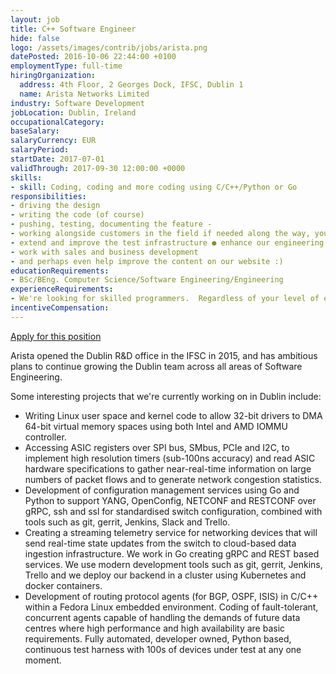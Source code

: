 ```yaml
---
layout: job
title: C++ Software Engineer
hide: false
logo: /assets/images/contrib/jobs/arista.png
datePosted: 2016-10-06 22:44:00 +0100
employmentType: full-time
hiringOrganization:
  address: 4th Floor, 2 Georges Dock, IFSC, Dublin 1
  name: Arista Networks Limited
industry: Software Development
jobLocation: Dublin, Ireland
occupationalCategory:
baseSalary:
salaryCurrency: EUR
salaryPeriod:
startDate: 2017-07-01
validThrough: 2017-09-30 12:00:00 +0000
skills:
- skill: Coding, coding and more coding using C/C++/Python or Go
responsibilities:
- driving the design
- writing the code (of course)
- pushing, testing, documenting the feature -
- working alongside customers in the field if needed along the way, you might
- extend and improve the test infrastructure ● enhance our engineering tools, including Fedora, p4, git, django, python, rpm, ...
- work with sales and business development
- and perhaps even help improve the content on our website :)
educationRequirements:
- BSc/BEng. Computer Science/Software Engineering/Engineering
experienceRequirements:
- We're looking for skilled programmers.  Regardless of your level of experience if you enjoy coding with C/C++/Java/Python or Go we're interested in hearing from you.  
incentiveCompensation:
---
```

[Apply for this position](http://stackoverflow.com/jobs/114055/be-part-of-a-growing-team-building-sdn-solutions-arista-networks-inc)

Arista opened the Dublin R&D office in the IFSC in 2015, and has ambitious plans to continue growing the Dublin team across all areas of Software Engineering.

Some interesting projects that we're currently working on in Dublin include:

* Writing Linux user space and kernel code to allow 32-bit drivers to DMA 64-bit virtual memory spaces using both Intel and AMD IOMMU controller.
* Accessing ASIC registers over SPI bus, SMbus, PCIe and I2C, to implement high resolution timers (sub-100ns accuracy) and read ASIC hardware specifications to gather near-real-time information on large numbers of packet flows and to generate network congestion statistics.
* Development of configuration management services using Go and Python to support YANG, OpenConfig, NETCONF and RESTCONF over gRPC, ssh and ssl for standardised switch configuration, combined with tools such as git, gerrit, Jenkins, Slack and Trello.
* Creating a streaming telemetry service for networking devices that will send real-time state updates from the switch to cloud-based data ingestion infrastructure. We work in Go creating gRPC and REST based services. We use modern development tools such as git, gerrit, Jenkins, Trello and we deploy our backend in a cluster using Kubernetes and docker containers.
* Development of routing protocol agents (for BGP, OSPF, ISIS) in C/C++ within a Fedora Linux embedded environment. Coding of fault-tolerant, concurrent agents capable of handling the demands of future data centres where high performance and high availability are basic requirements. Fully automated, developer owned, Python based, continuous test harness with 100s of devices under test at any one moment.
